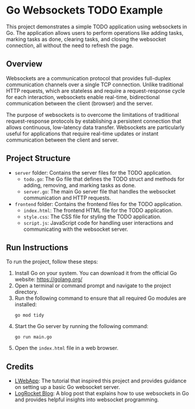 # Go Websockets TODO Example

This project demonstrates a simple TODO application using websockets in Go. The application allows users to perform operations like adding tasks, marking tasks as done, clearing tasks, and closing the websocket connection, all without the need to refresh the page.

## Overview

Websockets are a communication protocol that provides full-duplex communication channels over a single TCP connection. Unlike traditional HTTP requests, which are stateless and require a request-response cycle for each interaction, websockets enable real-time, bidirectional communication between the client (browser) and the server.

The purpose of websockets is to overcome the limitations of traditional request-response protocols by establishing a persistent connection that allows continuous, low-latency data transfer. Websockets are particularly useful for applications that require real-time updates or instant communication between the client and server.

## Project Structure

- `server` folder: Contains the server files for the TODO application.
  - `todo.go`: The Go file that defines the TODO struct and methods for adding, removing, and marking tasks as done.
  - `server.go`: The main Go server file that handles the websocket communication and HTTP requests.
- `frontend` folder: Contains the frontend files for the TODO application.
  - `index.html`: The frontend HTML file for the TODO application.
  - `style.css`: The CSS file for styling the TODO application.
  - `script.js`: JavaScript code for handling user interactions and communicating with the websocket server.

## Run Instructions

To run the project, follow these steps:

1. Install Go on your system. You can download it from the official Go website: https://golang.org/
2. Open a terminal or command prompt and navigate to the project directory.
3. Run the following command to ensure that all required Go modules are installed:
   ```
   go mod tidy
   ```
4. Start the Go server by running the following command:
   ```
   go run main.go
   ```
5. Open the `index.html` file in a web browser.

## Credits

- [LWebApp](https://lwebapp.com/en/post/go-websocket-simple-server): The tutorial that inspired this project and provides guidance on setting up a basic Go websocket server.
- [LogRocket Blog](https://blog.logrocket.com/using-websockets-go/): A blog post that explains how to use websockets in Go and provides helpful insights into websocket programming.
